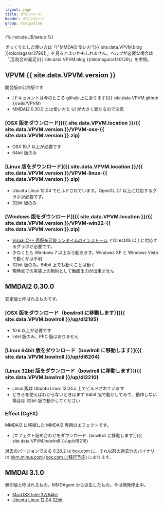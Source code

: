 ```yaml
---
layout: page
title: ダウンロード
header: ダウンロード
group: navigation
---
```

{% include JB/setup %}

ざっくりとした使い方は「["MMDAI2 使い方"]({{ site.data.VPVM.blog }}/blomaga/ar37961)」を見るとよいかもしれません。ヘルプが必要な場合は「[互助会の発足]({{ site.data.VPVM.blog }}/blomaga/ar140129)」を参照。

VPVM {{ site.data.VPVM.version }}
-------------

開発版の公開版です

 - [ドキュメントは今のところ github 上にあります]({{ site.data.VPVM.github }}/wiki/VPVM)
 - MMDAI2 0.30.0 とは使い方と UI が大きく異なるので注意

### [OSX 版をダウンロード]({{ site.data.VPVM.location }}/{{ site.data.VPVM.version }}/VPVM-osx-{{ site.data.VPVM.version }}.zip)

 - OSX 10\.7 以上が必要です
 - 64bit 版のみ

### [Linux 版をダウンロード]({{ site.data.VPVM.location }}/{{ site.data.VPVM.version }}/VPVM-linux-{{ site.data.VPVM.version }}.zip)

 - Ubuntu Linux 12.04 でビルドされています。OpenGL 2.1 以上に対応するグラボが必要です。
 - 32bit 版のみ

### [Windows 版をダウンロード]({{ site.data.VPVM.location }}/{{ site.data.VPVM.version }}/VPVM-win32-{{ site.data.VPVM.version }}.zip)

 - [Visual C++ 再配布可能ランタイムのインストール](http://www.microsoft.com/ja-jp/download/details.aspx?id=30679) とDirectX9 以上に対応するグラボが必要です。
 - 少なくとも Windows 7 以上なら動きます。Windows XP と Windows Vista で動くかは不明
 - 32bit 版のみ。64bit 上でも動くことは動く
 - 現時点での実装上の制約として動画出力が出来ません

MMDAI2 0.30.0
-------------

安定版と呼ばれるものです。

###  [OSX 版をダウンロード（bowlroll に移動します）]({{ site.data.VPVM.bowlroll }}/up/dl2185)

 - 10\.6 以上が必要です
 - Intel 版のみ、PPC 版はありません

### [Linux 64bit 版をダウンロード（bowlroll に移動します）]({{ site.data.VPVM.bowlroll }}/up/dl6204)
### [Linux 32bit 版をダウンロード（bowlroll に移動します）]({{ site.data.VPVM.bowlroll }}/up/dl2210)

 - Linux 版は Ubuntu Linux 12.04.x 上でビルドされています
 - どちらを使えばわからないときはまず 64bit 版で動かしてみて、動作しない場合は 32bit 版で動かしてください

### Effect (CgFX)

MMDAI2 に移植した MMDAI2 専用のエフェクトです。

 - [エフェクト詰め合わせをダウンロード（bowlroll に移動します）]({{ site.data.VPVM.bowlroll }}/up/dl8216)

過去のバージョンである 0.28.2 は [box.com](https://www.box.com/s/pgg34l2lhau3r0xm12u8) に、それ以前の過去分のバイナリは [hkrn.minus.com (box.com に移行予定)](http://hkrn.minus.com) にあります。

MMDAI 3.1.0
-----------

無印版と呼ばれるもの。MMDAgent から派生したもの。今は開発停止中。

 - [MacOSX Intel 32/64bit](https://app.box.com/files/0/f/1212725651/1/f_10828301269)
 - [Ubuntu Linux 12.04 32bit](https://app.box.com/files/0/f/1212725651/1/f_10828080313)

